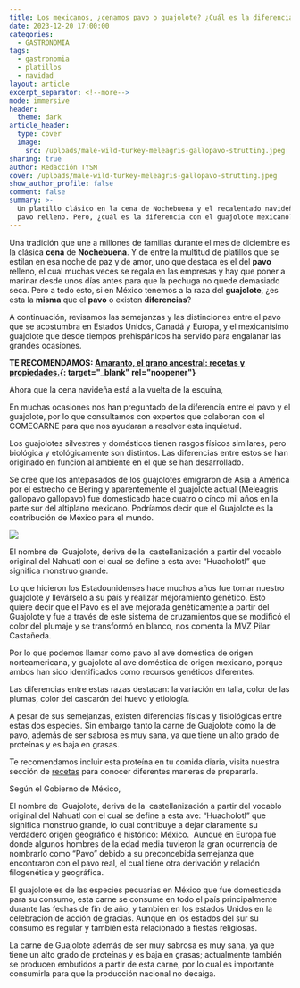 ```yaml
---
title: Los mexicanos, ¿cenamos pavo o guajolote? ¿Cuál es la diferencia?
date: 2023-12-20 17:00:00
categories:
  - GASTRONOMIA
tags:
  - gastronomia
  - platillos
  - navidad
layout: article
excerpt_separator: <!--more-->
mode: immersive
header:
  theme: dark
article_header:
  type: cover
  image:
    src: /uploads/male-wild-turkey-meleagris-gallopavo-strutting.jpeg
sharing: true
author: Redacción TYSM
cover: /uploads/male-wild-turkey-meleagris-gallopavo-strutting.jpeg
show_author_profile: false
comment: false
summary: >-
  Un platillo clásico en la cena de Nochebuena y el recalentado navideño es el
  pavo relleno. Pero, ¿cuál es la diferencia con el guajolote mexicano?
---
```

Una tradición que une a millones de familias durante el mes de diciembre es la clásica **cena** de **Nochebuena**. Y de entre la multitud de platillos que se estilan en esa noche de paz y de amor, uno que destaca es el del **pavo** relleno, el cual muchas veces se regala en las empresas y hay que poner a marinar desde unos días antes para que la pechuga no quede demasiado seca. Pero a todo esto, si en México tenemos a la raza del **guajolote**, ¿es esta la **misma** que el **pavo** o existen **diferencias**?

A continuación, revisamos las semejanzas y las distinciones entre el pavo que se acostumbra en Estados Unidos, Canadá y Europa, y el mexicanísimo guajolote que desde tiempos prehispánicos ha servido para engalanar las grandes ocasiones.

**TE RECOMENDAMOS: [Amaranto, el grano ancestral: recetas y propiedades.](https://blog.tonoysumariachi.com/gastronomia/2022/09/12/amaranto-el-grano-ancestral-recetas-y-propiedades.html){: target="_blank" rel="noopener"}**

Ahora que la cena navideña está a la vuelta de la esquina,&nbsp;

En muchas ocasiones nos han preguntado de la diferencia entre el pavo y el guajolote, por lo que consultamos con expertos que colaboran con el COMECARNE para que nos ayudaran a resolver esta inquietud.

Los guajolotes silvestres y domésticos tienen rasgos físicos similares, pero biológica y etológicamente son distintos. Las diferencias entre estos se han originado en función al ambiente en el que se han desarrollado.

Se cree que los antepasados de los guajolotes emigraron de Asia a América por el estrecho de Bering y aparentemente el guajolote actual (Meleagris gallopavo gallopavo) fue domesticado hace cuatro o cinco mil años en la parte sur del altiplano mexicano. Podríamos decir que el Guajolote es la contribución de México para el mundo.

![](https://upload.wikimedia.org/wikipedia/commons/thumb/c/ca/Florentine_Codex_Fol_28_compras_fiesta_mantas_alimentos_guajolote_vasijas_asientos.png/640px-Florentine_Codex_Fol_28_compras_fiesta_mantas_alimentos_guajolote_vasijas_asientos.png)

El nombre de &nbsp;Guajolote, deriva de la &nbsp;castellanización a partir del vocablo original del Nahuatl con el cual se define a esta ave: “Huacholotl” que significa monstruo grande.

Lo que hicieron los Estadounidenses hace muchos años fue tomar nuestro guajolote y llevárselo a su país y realizar mejoramiento genético. Esto quiere decir que el Pavo es el ave mejorada genéticamente a partir del Guajolote y fue a través de este sistema de cruzamientos que se modificó el color del plumaje y se transformó en blanco, nos comenta la MVZ Pilar Castañeda.

Por lo que podemos llamar como pavo al ave doméstica de origen norteamericana, y guajolote al ave doméstica de origen mexicano, porque ambos han sido identificados como recursos genéticos diferentes.

Las diferencias entre estas razas destacan: la variación en talla, color de las plumas, color del cascarón del huevo y etiología.

A pesar de sus semejanzas, existen diferencias físicas y fisiológicas entre estas dos especies. Sin embargo tanto la carne de Guajolote como la de pavo, además de ser sabrosa es muy sana, ya que tiene un alto grado de proteínas y es baja en grasas.

Te recomendamos incluir esta proteína en tu comida diaria, visita nuestra sección de&nbsp;[recetas](https://comecarne.org/recetas/)&nbsp;para conocer diferentes maneras de prepararla.

Según el Gobierno de México,&nbsp;

El nombre de &nbsp;Guajolote, deriva de la &nbsp;castellanización a partir del vocablo original del Nahuatl con el cual se define a esta ave: “Huacholotl” que significa monstruo grande, lo cual contribuye a dejar claramente su verdadero origen geográfico e histórico: México.&nbsp; Aunque en Europa fue donde algunos hombres de la edad media tuvieron la gran ocurrencia de nombrarlo como “Pavo” debido a su preconcebida semejanza que encontraron con el pavo real, el cual tiene otra derivación y relación filogenética y geográfica.

El guajolote es de las especies pecuarias en México que fue domesticada para su consumo, esta carne se consume en todo el país principalmente durante las fechas de fin de año, y también en los estados Unidos en la celebración de acción de gracias. Aunque en los estados del sur su consumo es regular y también está relacionado a fiestas religiosas.

La carne de Guajolote además de ser muy sabrosa es muy sana, ya que tiene un alto grado de proteínas y es baja en grasas; actualmente también se producen embutidos a partir de esta carne, por lo cual es importante consumirla para que la producción nacional no decaiga.